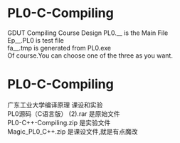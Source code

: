 # PL0-C-Compiling  
GDUT Compiling Course Design
PL0.__ is the Main File  
Ep__.PL0 is test file  
fa__.tmp is generated from PL0.exe  
Of course.You can choose one of the three as you want.

# PL0-C-Compiling
广东工业大学编译原理 课设和实验  
PL0源码（C语言版） (2).rar 是原始文件  
PL0-C++-Compiling.zip 是实验文件  
Magic_PL0_C++.zip 是课设文件,就是有点魔改  

